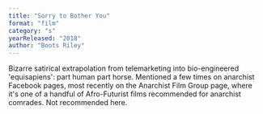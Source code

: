 ```yaml
---
title: "Sorry to Bother You"
format: "film"
category: "s"
yearReleased: "2018"
author: "Boots Riley"
---
```

Bizarre satirical extrapolation from telemarketing into bio-engineered 'equisapiens': part human part horse. Mentioned a few times on anarchist Facebook pages, most recently on the Anarchist Film Group page, where it's one of a handful of Afro-Futurist films recommended for anarchist comrades. Not recommended here.

